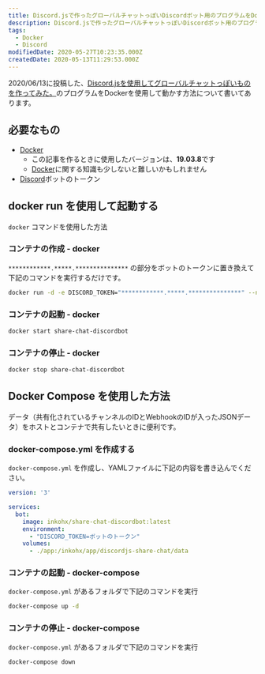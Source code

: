 ```yaml
---
title: Discord.jsで作ったグローバルチャットっぽいDiscordボット用のプログラムをDockerで動かす
description: Discord.jsで作ったグローバルチャットっぽいDiscordボット用のプログラムをDockerで動かす。
tags:
  - Docker
  - Discord
modifiedDate: 2020-05-27T10:23:35.000Z
createdDate: 2020-05-13T11:29:53.000Z
---
```


2020/06/13に投稿した、[Discord.jsを使用してグローバルチャットっぽいものを作ってみた。](/posts/09371d80716826347e7e7706f5ef787b)のプログラムをDockerを使用して動かす方法について書いてあります。

## 必要なもの

- [Docker](/tags/docker)
  - この記事を作るときに使用したバージョンは、**19.03.8**です
  - [Docker](/tags/docker)に関する知識も少しないと難しいかもしれません
- [Discord](/tags/discord)ボットのトークン

## docker run を使用して起動する

`docker` コマンドを使用した方法

### コンテナの作成 - docker

`************.*****.***************` の部分をボットのトークンに置き換えて下記のコマンドを実行するだけです。

```bash
docker run -d -e DISCORD_TOKEN="************.*****.***************" --name share-chat-discordbot inkohx/share-chat-discordbot:latest
```

### コンテナの起動 - docker

```bash
docker start share-chat-discordbot
```

### コンテナの停止 - docker

```bash
docker stop share-chat-discordbot
```

## Docker Compose を使用した方法

データ（共有化されているチャンネルのIDとWebhookのIDが入ったJSONデータ）をホストとコンテナで共有したいときに便利です。

### docker-compose.yml を作成する

`docker-compose.yml` を作成し、YAMLファイルに下記の内容を書き込んでください。

```yml
version: '3'

services:
  bot:
    image: inkohx/share-chat-discordbot:latest
    environment:
      - "DISCORD_TOKEN=ボットのトークン"
    volumes:
      - ./app:/inkohx/app/discordjs-share-chat/data
```

### コンテナの起動 - docker-compose

`docker-compose.yml` があるフォルダで下記のコマンドを実行

```bash
docker-compose up -d
```

### コンテナの停止 - docker-compose

`docker-compose.yml` があるフォルダで下記のコマンドを実行

```bash
docker-compose down
```
